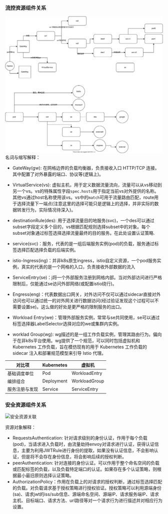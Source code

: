 ### 流控资源组件关系

![数据流量流入组件关系](images/资源对象关联.svg)
名词与缩写解释：

* GateWay(gw): 在网格边界的负载均衡器，负责接收入口 HTTP/TCP 连接。 其中配置了对外暴露的端口、协议等(逻辑上)。

* VirtualService(vs): 虚拟主机，用于定义数据流量流向，流量可以从vs移动到另一个vs。vs的特殊属性字段`spec.hosts`用于指定当前vs对外提供的名称。其他vs通过host名称使用该vs。vs中的`match`可用于流量路由匹配，route用于选择流量下一端点(注意这里的选择可能只是逻辑上的选择，并非实际的数据转发行为，实际情况待深入)。

* destinationRule(des): 用于选择流量目的地服务(svc)，一个des可以通过subset字段定义多个目的，vs根据匹配规则选择subset中的对象。每个subset对象通过标签选择选择流量最终的目的服务。在此处设置认证策略.

* service(svc)：服务，代表的是一组后端服务实例(pod)的负载，服务通过标签选择匹配选择负载的后端实例。

* istio-Ingress(ing)：并非k8s原生ingress，istio自定义资源，一个pod服务实例，真实的代表的是一个网格的入口，负责接收外部数据的流入

* ServiceEntry(se)：j将一个外部服务注册到网格内部。当对外部访问进行严格限制后，仅能通过se访问外部网络(或配置istio绕行)。

* Engress(eng)：代表数据出口网关，对外访问不仅可以通过sidecar直接对外访问也可以通过统一的对外网关进行数据访问(经过验证发现这个过程可以不需要设置se)。这么做的好处是更严格的限制服务的出口。

* Workload Entry(we)：管理外部服务实例，常常与se共同使用，se可以通过标签选择器LabelSelector选择对应的we或集群内实例。

* worklad Group(wg): wg描述的是一组工作负载实例，管理其路由行为。偏向于在非k8s平台使用。wg提供了一个规范，可以同时包括虚拟机和 Kubernetes 工作负载，旨在模仿现有的用于 Kubernetes 工作负载的 sidecar 注入和部署规范模型来引导 Istio 代理。

  

| 对比项         | Kubernetes | 虚拟机        |
| -------------- | ---------- | ------------- |
| 基础调度单位   | Pod        | WorkloadEntry |
| 编排组合       | Deployment | WorkloadGroup |
| 服务注册与发现 | Service    | ServiceEntry  |



### 安全资源组件关系

![安全资源关联](E:\study\计算机操作系统\ns\istio\images\安全对象资源关联.svg)

资源对象解释：

* RequestsAuthentication: 针对请求级别的身份认证，作用于每个负载(pod)，当请求进入负载时，由流量劫持envoy对请求进行认证，获得认证信息，主要为利用JWTRule进行身份的提取，如果没有认证信息，不会影响认证，但是将不会存在身份信息，将会影响后续的授权判断。
* peerAuthentication: 针对连接的身份认证。可以作用于整个命名空间的负载或匹配标签的负载，以及负载特定端口的认证。如果存在多个认证策略，则根据最小最旧原则选择认证策略。
* AuthorizationPolicy：作用在负载上的对请求的授权判断，通过标签选择匹配的负载。对负载请求基于授权策略进行授权验证。授权策略可以利用源端身份(sa)、请求jwt的iss/sub信息、源端命名空间、源端IP、请求服务端IP、请求主机、目标端口、请求方法、url路径等对一个请求行为进行描述并对相应行为设置。